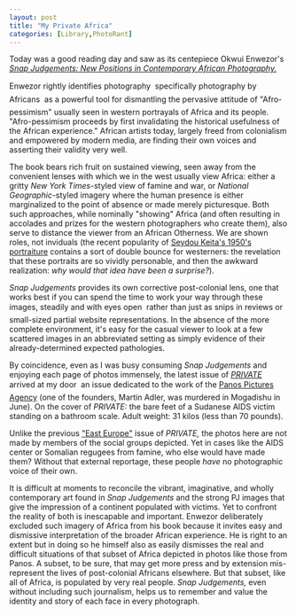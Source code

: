 ```yaml
---
layout: post
title: "My Private Africa"
categories: [Library,PhotoRant]
---
```

Today was a good reading day and saw as its centepiece Okwui Enwezor's <a href="http://www.photoeye.com/templates/mShowDetailsbyCat.cfm?Catalog=dp386&CFID=4740042&CFTOKEN=11251732"><cite>Snap Judgements: New Positions in Contemporary African Photography.</cite></a>

Enwezor rightly identifies photography &#151; specifically photography by Africans &#151; as a powerful tool for dismantling the pervasive attitude of "Afro-pessimism" usually seen in western portrayals of Africa and its people. "Afro-pessimism proceeds by first invalidating the historical usefulness of the African experience." African artists today, largely freed from colonialism and empowered by modern media, are finding their own voices and asserting their validity very well.

The book bears rich fruit on sustained viewing, seen away from the convenient lenses with which we in the west usually view Africa: either a gritty <cite>New York Times</cite>-styled view of famine and war, or <cite>National Geographic</cite>-styled imagery where the human presence is either marginalized to the point of absence or made merely picturesque. Both such approaches, while nominally "showing" Africa (and often resulting in accolades and prizes for the western photographers who create them), also serve to distance the viewer from an African Otherness. We are shown roles, not inviduals (the recent popularity of <a href="http://zonezero.com/exposiciones/fotografos/keita/default.html">Seydou Keita's 1950's portraiture</a> contains a sort of double bounce for westerners: the revelation that these portraits are so vividly personable, and then the awkward realization: <i>why would that idea have been a surprise?</i>). 

<cite>Snap Judgements</cite> provides its own corrective post-colonial lens, one that works best if you can spend the time to work your way through these images, steadily and with eyes open &#151; rather than just as snips in reviews or small-sized partial website representations. In the absence of the more complete environment, it's easy for the casual viewer to look at a few scattered images in an abbreviated setting as simply evidence of their already-determined expected pathologies.

By coincidence, even as I was busy consuming <cite>Snap Judgements</cite> and enjoying each page of photos immensely, the latest issue of <a href="http://www.privatephotoreview.com/"><cite>PRIVATE</cite></a> arrived at my door &#151; an issue dedicated to the work of the <a href="http://www.panos.co.uk/">Panos Pictures Agency</a> (one of the founders, Martin Adler, was murdered in Mogadishu in June). On the cover of <cite>PRIVATE:</cite> the bare feet of a Sudanese AIDS victim standing on a bathroom scale. Adult weight: 31 kilos (less than 70 pounds). 

Unlike the previous <a href="http://www.botzilla.com/blog/archives/000503.html">"East Europe"</a> issue of <cite>PRIVATE,</cite> the photos here are not made by members of the social groups depicted. Yet in cases like the AIDS center or Somalian regugees from famine, who else would have made them? Without that external reportage, these people <i>have</i> no photographic voice of their own.

It is difficult at moments to reconcile the vibrant, imaginative, and wholly contemporary art found in <cite>Snap Judgements</cite> and the strong PJ images that give the impression of a continent populated with victims. Yet to confront the reality of both is inescapable and important. Enwezor deliberately excluded such imagery of Africa from his book because it invites easy and dismissive interpretation of the broader African experience. He is right to an extent but in doing so he himself also as easily dismisses the real and difficult situations of that subset of Africa depicted in photos like those from Panos. A subset, to be sure, that may get more press and by extension mis-represent the lives of post-colonial Africans elsewhere. But that subset, like all of Africa, is populated by very real people. <cite>Snap Judgements,</cite> even without including such journalism, helps us to remember and value the identity and story of each face in every photograph.


